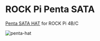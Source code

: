 # ROCK Pi Penta SATA

[Penta SATA HAT](<https://wiki.radxa.com/Penta_SATA_HAT>) for ROCK Pi 4B/C

![penta-hat](https://cos.setf.me/assets/images/penta-sata-hat.png)
